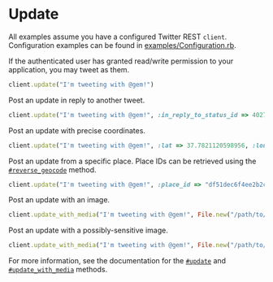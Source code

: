 # Update

All examples assume you have a configured Twitter REST `client`. Configuration
examples can be found in [examples/Configuration.rb][configuration].

[configuration]: https://github.com/sferik/twitter/blob/master/examples/Configuration.md

If the authenticated user has granted read/write permission to your
application, you may tweet as them.

```ruby
client.update("I'm tweeting with @gem!")
```

Post an update in reply to another tweet.

```ruby
client.update("I'm tweeting with @gem!", :in_reply_to_status_id => 402712877960019968)
```

Post an update with precise coordinates.

```ruby
client.update("I'm tweeting with @gem!", :lat => 37.7821120598956, :long => -122.400612831116, :display_coordinates => true)
```

Post an update from a specific place. Place IDs can be retrieved using the
[`#reverse_geocode`][reverse_geocode] method.

[reverse_geocode]: http://rdoc.info/gems/twitter/Twitter/REST/API/PlacesAndGeo#reverse_geocode-instance_method

```ruby
client.update("I'm tweeting with @gem!", :place_id => "df51dec6f4ee2b2c")
```

Post an update with an image.

```ruby
client.update_with_media("I'm tweeting with @gem!", File.new("/path/to/media.png"))
```

Post an update with a possibly-sensitive image.

```ruby
client.update_with_media("I'm tweeting with @gem!", File.new("/path/to/sensitive-media.png"), :possibly_sensitive => true)
```

For more information, see the documentation for the [`#update`][update] and
[`#update_with_media`][update_with_media] methods.

[update]: http://rdoc.info/gems/twitter/Twitter/REST/API/Tweets#update-instance_method
[update_with_media]: http://rdoc.info/gems/twitter/Twitter/REST/API/Tweets#update_with_media-instance_method
